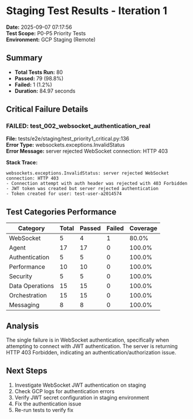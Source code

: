 # Staging Test Results - Iteration 1
**Date:** 2025-09-07 07:17:56  
**Test Scope:** P0-P5 Priority Tests  
**Environment:** GCP Staging (Remote)  

## Summary
- **Total Tests Run:** 80
- **Passed:** 79 (98.8%)
- **Failed:** 1 (1.2%)
- **Duration:** 84.97 seconds

## Critical Failure Details

### FAILED: test_002_websocket_authentication_real
**File:** tests/e2e/staging/test_priority1_critical.py:136  
**Error Type:** websockets.exceptions.InvalidStatus  
**Error Message:** server rejected WebSocket connection: HTTP 403  

**Stack Trace:**
```
websockets.exceptions.InvalidStatus: server rejected WebSocket connection: HTTP 403
- Connection attempt with auth header was rejected with 403 Forbidden
- JWT token was created but server rejected authentication
- Token created for user: test-user-a2014574
```

## Test Categories Performance
| Category | Total | Passed | Failed | Coverage |
|----------|-------|--------|--------|----------|
| WebSocket | 5 | 4 | 1 | 80.0% |
| Agent | 17 | 17 | 0 | 100.0% |
| Authentication | 5 | 5 | 0 | 100.0% |
| Performance | 10 | 10 | 0 | 100.0% |
| Security | 5 | 5 | 0 | 100.0% |
| Data Operations | 15 | 15 | 0 | 100.0% |
| Orchestration | 15 | 15 | 0 | 100.0% |
| Messaging | 8 | 8 | 0 | 100.0% |

## Analysis
The single failure is in WebSocket authentication, specifically when attempting to connect with JWT authentication. The server is returning HTTP 403 Forbidden, indicating an authentication/authorization issue.

## Next Steps
1. Investigate WebSocket JWT authentication on staging
2. Check GCP logs for authentication errors
3. Verify JWT secret configuration in staging environment
4. Fix the authentication issue
5. Re-run tests to verify fix